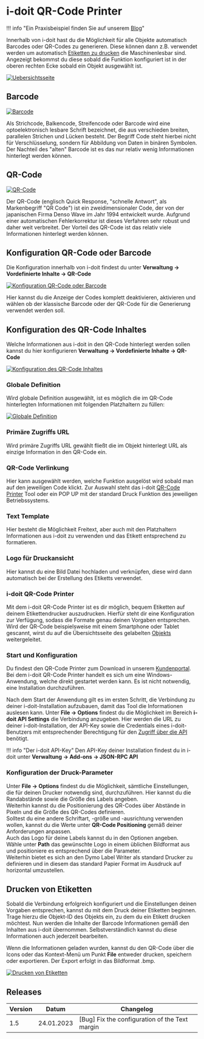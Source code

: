 # i-doit QR-Code Printer

!!! info "Ein Praxisbeispiel finden Sie auf unserem [Blog](https://www.i-doit.com/blog/inventarisierung-in-i-doit-mit-qr-codes/)"

Innerhalb von i-doit hast du die Möglichkeit für alle Objekte automatisch Barcodes oder QR-Codes zu generieren. Diese können dann z.B. verwendet werden um automatisch [Etiketten zu drucken](./i-doit-qr-code-printer.md) die Maschinenlesbar sind. Angezeigt bekommst du diese sobald die Funktion konfiguriert ist in der oberen rechten Ecke sobald ein Objekt ausgewählt ist.

[![Uebersichtsseite](../assets/images/de/i-doit-pro-add-ons/qr-code-printer/1-qr.png)](../assets/images/de/i-doit-pro-add-ons/qr-code-printer/1-qr.png)

## Barcode

[![Barcode](../assets/images/de/i-doit-pro-add-ons/qr-code-printer/2-qr.png)](../assets/images/de/i-doit-pro-add-ons/qr-code-printer/2-qr.png)

Als Strichcode, Balkencode, Streifencode oder Barcode wird eine optoelektronisch lesbare Schrift bezeichnet, die aus verschieden breiten, parallelen Strichen und Lücken besteht. Der Begriff Code steht hierbei nicht für Verschlüsselung, sondern für Abbildung von Daten in binären Symbolen. Der Nachteil des "alten" Barcode ist es das nur relativ wenig Informationen hinterlegt werden können.

## QR-Code

[![QR-Code](../assets/images/de/i-doit-pro-add-ons/qr-code-printer/3-qr.png)](../assets/images/de/i-doit-pro-add-ons/qr-code-printer/3-qr.png)

Der QR-Code (englisch Quick Response, "schnelle Antwort", als Markenbegriff "QR Code") ist ein zweidimensionaler Code, der von der japanischen Firma Denso Wave im Jahr 1994 entwickelt wurde. Aufgrund einer automatischen Fehlerkorrektur ist dieses Verfahren sehr robust und daher weit verbreitet. Der Vorteil des QR-Code ist das relativ viele Informationen hinterlegt werden können.

## Konfiguration QR-Code oder Barcode

Die Konfiguration innerhalb von i-doit findest du unter **Verwaltung → Vordefinierte Inhalte → QR-Code**

[![Konfiguration QR-Code oder Barcode](../assets/images/de/i-doit-pro-add-ons/qr-code-printer/4-qr.png)](../assets/images/de/i-doit-pro-add-ons/qr-code-printer/4-qr.png)

Hier kannst du die Anzeige der Codes komplett deaktivieren, aktivieren und wählen ob der klassische Barcode oder der QR-Code für die Generierung verwendet werden soll.

## Konfiguration des QR-Code Inhaltes

Welche Informationen aus i-doit in den QR-Code hinterlegt werden sollen kannst du hier konfigurieren **Verwaltung → Vordefinierte Inhalte → QR-Code**

[![Konfiguration des QR-Code Inhaltes](../assets/images/de/i-doit-pro-add-ons/qr-code-printer/5-qr.png)](../assets/images/de/i-doit-pro-add-ons/qr-code-printer/5-qr.png)

### Globale Definition

Wird globale Definition ausgewählt, ist es möglich die im QR-Code hinterlegten Informationen mit folgenden Platzhaltern zu füllen:

[![Globale Definition](../assets/images/de/i-doit-pro-add-ons/qr-code-printer/6-qr.png)](../assets/images/de/i-doit-pro-add-ons/qr-code-printer/6-qr.png)

### Primäre Zugriffs URL

Wird primäre Zugriffs URL gewählt fließt die im Objekt hinterlegt URL als einzige Information in den QR-Code ein.

### QR-Code Verlinkung

Hier kann ausgewählt werden, welche Funktion ausgelöst wird sobald man auf den jeweiligen Code klickt.
Zur Auswahl steht das i-doit [QR-Code Printer](./i-doit-qr-code-printer.md) Tool oder ein POP UP mit der standard Druck Funktion des jeweiligen Betriebssystems.

### Text Template

Hier besteht die Möglichkeit Freitext, aber auch mit den Platzhaltern Informationen aus i-doit zu verwenden und das Etikett entsprechend zu formatieren.

### Logo für Druckansicht

Hier kannst du eine Bild Datei hochladen und verknüpfen, diese wird dann automatisch bei der Erstellung des Etiketts verwendet.

### i-doit QR-Code Printer

Mit dem i-doit QR-Code Printer ist es dir möglich, bequem Etiketten auf deinem Etikettendrucker auszudrucken.
Hierfür steht dir eine Konfiguration zur Verfügung, sodass die Formate genau deinen Vorgaben entsprechen.
Wird der QR-Code beispielsweise mit einem Smartphone oder Tablet gescannt, wirst du auf die Übersichtsseite des gelabelten [Objekts](../glossar.md) weitergeleitet.

### Start und Konfiguration

Du findest den QR-Code Printer zum Download in unserem [Kundenportal](../administration/kundenportal.md). Bei dem i-doit QR-Code Printer handelt es sich um eine Windows-Anwendung, welche direkt gestartet werden kann. Es ist nicht notwendig, eine Installation durchzuführen.

Nach dem Start der Anwendung gilt es im ersten Schritt, die Verbindung zu deiner i-doit-Installation aufzubauen, damit das Tool die Informationen auslesen kann. Unter **File → Options** findest du die Möglichkeit im Bereich **i-doit API Settings** die Verbindung anzugeben. Hier werden die URL zu deiner i-doit-Installation, der API-Key sowie die Credentials eines i-doit-Benutzers mit entsprechender Berechtigung für den [Zugriff über die API](./api/index.md) benötigt.

!!! info "Der i-doit API-Key"
    Den API-Key deiner Installation findest du in i-doit unter **Verwaltung → Add-ons → JSON-RPC API**

### Konfiguration der Druck-Parameter

Unter **File → Options** findest du die Möglichkeit, sämtliche Einstellungen, die für deinen Drucker notwendig sind, durchzuführen.
Hier kannst du die Randabstände sowie die Größe des Labels angeben.<br>
Weiterhin kannst du die Positionierung des QR-Codes über Abstände in Pixeln und die Größe des QR-Codes definieren.<br>
Solltest du eine andere Schriftart, -größe und -ausrichtung verwenden wollen, kannst du die Werte unter **QR-Code Positioning** gemäß deiner Anforderungen anpassen.<br>
Auch das Logo für deine Labels kannst du in den Optionen angeben.<br>
Wähle unter **Path** das gewünschte Logo in einem üblichen Bildformat aus und positioniere es entsprechend über die Parameter.<br>
Weiterhin bietet es sich an den Dymo Label Writer als standard Drucker zu definieren und in diesem das standard Papier Format im Ausdruck auf horizontal umzustellen.

## Drucken von Etiketten

Sobald die Verbindung erfolgreich konfiguriert und die Einstellungen deinen Vorgaben entsprechen, kannst du mit dem Druck deiner Etiketten beginnen.
Trage hierzu die Objekt-ID des Objekts ein, zu dem du ein Etikett drucken möchtest.
Nun werden die Inhalte der Barcode Informationen gemäß den Inhalten aus i-doit übernommen. Selbstverständlich kannst du diese Informationen auch jederzeit bearbeiten.

Wenn die Informationen geladen wurden, kannst du den QR-Code über die Icons oder das Kontext-Menü um Punkt **File** entweder drucken, speichern oder exportieren.
Der Export erfolgt in das Bildformat .bmp.

[![Drucken von Etiketten](../assets/images/de/i-doit-pro-add-ons/qr-code-printer/7-qr.png)](../assets/images/de/i-doit-pro-add-ons/qr-code-printer/7-qr.png)

## Releases

| Version | Datum | Changelog |
| --- | --- | --- |
| 1.5 | 24.01.2023 | [Bug] Fix the configuration of the Text margin |
